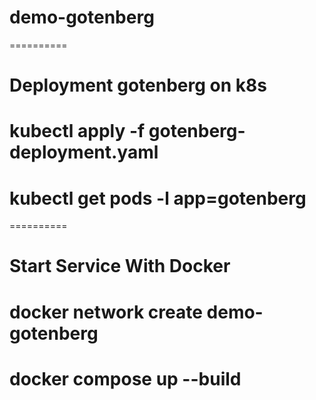 # demo-gotenberg

==========

# Deployment gotenberg on k8s

# kubectl apply -f gotenberg-deployment.yaml

# kubectl get pods -l app=gotenberg

==========

# Start Service With Docker

# docker network create demo-gotenberg

# docker compose up --build
